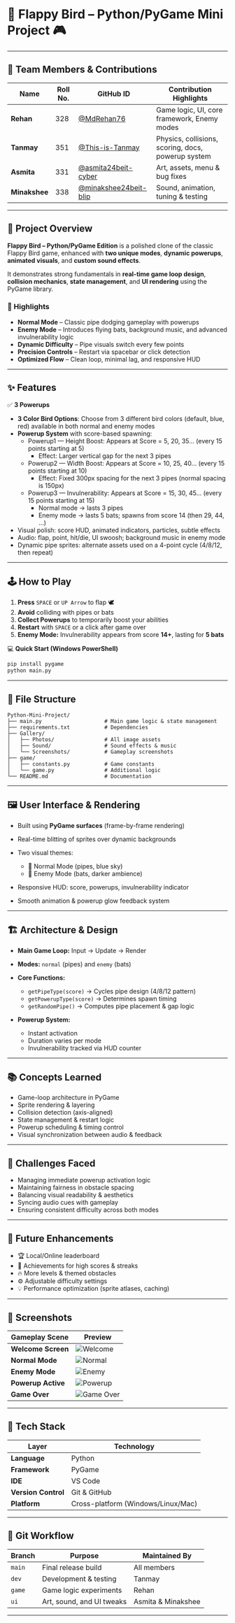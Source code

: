 # 🐤 Flappy Bird – Python/PyGame Mini Project 🎮

---

## 👥 Team Members & Contributions

| Name        | Roll No. | GitHub ID                | Contribution Highlights            |
|-------------|----------|--------------------------|------------------------------------|
| **Rehan**    | 328      | [@MdRehan76](https://github.com/MdRehan76)                | Game logic, UI, core framework, Enemy modes     |
| **Tanmay**      | 351      | [@This-is-Tanmay](https://github.com/This-is-Tanmay)           | Physics, collisions, scoring, docs, powerup system |
| **Asmita**      | 331      | [@asmita24beit-cyber](https://github.com/asmita24beit-cyber)       | Art, assets, menu & bug fixes      |
| **Minakshee**   | 338      | [@minakshee24beit-blip](https://github.com/minakshee24beit-blip)     | Sound, animation, tuning & testing |

---

## 🧭 Project Overview

**Flappy Bird – Python/PyGame Edition** is a polished clone of the classic Flappy Bird game, enhanced with **two unique modes**, **dynamic powerups**, **animated visuals**, and **custom sound effects**.

It demonstrates strong fundamentals in **real-time game loop design**, **collision mechanics**, **state management**, and **UI rendering** using the PyGame library.

### 🎯 Highlights
- **Normal Mode** – Classic pipe dodging gameplay with powerups  
- **Enemy Mode** – Introduces flying bats, background music, and advanced invulnerability logic  
- **Dynamic Difficulty** – Pipe visuals switch every few points  
- **Precision Controls** – Restart via spacebar or click detection  
- **Optimized Flow** – Clean loop, minimal lag, and responsive HUD

---

## ✨ Features

✅ **3 Powerups**
- **3 Color Bird Options**: Choose from 3 different bird colors (default, blue, red) available in both normal and enemy modes
- **Powerup System** with score-based spawning:
	- Powerup1 — Height Boost: Appears at Score = 5, 20, 35... (every 15 points starting at 5)
		- Effect: Larger vertical gap for the next 3 pipes
	- Powerup2 — Width Boost: Appears at Score = 10, 25, 40... (every 15 points starting at 10)
		- Effect: Fixed 300px spacing for the next 3 pipes (normal spacing is 150px)
	- Powerup3 — Invulnerability: Appears at Score = 15, 30, 45... (every 15 points starting at 15)
		- Normal mode → lasts 3 pipes
		- Enemy mode → lasts 5 bats; spawns from score 14 (then 29, 44, …)
- Visual polish: score HUD, animated indicators, particles, subtle effects
- Audio: flap, point, hit/die, UI swoosh; background music in enemy mode
- Dynamic pipe sprites: alternate assets used on a 4-point cycle (4/8/12, then repeat)
---

## 🕹️ How to Play

1. **Press** `SPACE` or `UP Arrow` to flap 🕊️  
2. **Avoid** colliding with pipes or bats  
3. **Collect Powerups** to temporarily boost your abilities  
4. **Restart** with `SPACE` or a click after game over  
5. **Enemy Mode:** Invulnerability appears from score **14+**, lasting for **5 bats**

💻 **Quick Start (Windows PowerShell)**
```bash
pip install pygame
python main.py
````

---

## 📁 File Structure

```
Python-Mini-Project/
├── main.py                    # Main game logic & state management
├── requirements.txt           # Dependencies
├── Gallery/
│   ├── Photos/                # All image assets
│   ├── Sound/                 # Sound effects & music
│   └── Screenshots/           # Gameplay screenshots
├── game/
│   ├── constants.py           # Game constants
│   └── game.py                # Additional logic
└── README.md                  # Documentation
```

---

## 🖼️ User Interface & Rendering

* Built using **PyGame surfaces** (frame-by-frame rendering)
* Real-time blitting of sprites over dynamic backgrounds
* Two visual themes:

  * 🌄 Normal Mode (pipes, blue sky)
  * 🌌 Enemy Mode (bats, darker ambience)
* Responsive HUD: score, powerups, invulnerability indicator
* Smooth animation & powerup glow feedback system

---

## 🏗️ Architecture & Design

* **Main Game Loop:** Input → Update → Render
* **Modes:** `normal` (pipes) and `enemy` (bats)
* **Core Functions:**

  * `getPipeType(score)` → Cycles pipe design (4/8/12 pattern)
  * `getPowerupType(score)` → Determines spawn timing
  * `getRandomPipe()` → Computes pipe placement & gap logic
* **Powerup System:**

  * Instant activation
  * Duration varies per mode
  * Invulnerability tracked via HUD counter

---

## 📚 Concepts Learned

* Game-loop architecture in PyGame
* Sprite rendering & layering
* Collision detection (axis-aligned)
* State management & restart logic
* Powerup scheduling & timing control
* Visual synchronization between audio & feedback

---

## 🧩 Challenges Faced

* Managing immediate powerup activation logic
* Maintaining fairness in obstacle spacing
* Balancing visual readability & aesthetics
* Syncing audio cues with gameplay
* Ensuring consistent difficulty across both modes

---

## 🚀 Future Enhancements

* 🏆 Local/Online leaderboard
* 🎯 Achievements for high scores & streaks
* 🔥 More levels & themed obstacles
* ⚙️ Adjustable difficulty settings
* 💡 Performance optimization (sprite atlases, caching)

---

## 📸 Screenshots

| Gameplay Scene      | Preview                                              |
| ------------------- | ---------------------------------------------------- |
| **Welcome Screen**  | ![Welcome](Gallery/Screenshots/Screenshot%201.png)   |
| **Normal Mode**     | ![Normal](Gallery/Screenshots/Screenshot%202.png)    |
| **Enemy Mode**      | ![Enemy](Gallery/Screenshots/Screenshot%204.png )     |
| **Powerup Active** | ![Powerup](Gallery/Screenshots/Screenshot%203.png)  |
| **Game Over**       | ![Game Over](Gallery/Screenshots/Screenshot%205.png) |

---

## 🧰 Tech Stack

| Layer               | Technology                         |
| ------------------- | ---------------------------------- |
| **Language**        | Python                             |
| **Framework**       | PyGame                             |
| **IDE**             | VS Code                            |
| **Version Control** | Git & GitHub                       |
| **Platform**        | Cross-platform (Windows/Linux/Mac) |

---

## 🌿 Git Workflow

| Branch | Purpose                   | Maintained By      |
| ------ | ------------------------- | ------------------ |
| `main` | Final release build       | All members        |
| `dev`  | Development & testing     | Tanmay             |
| `game` | Game logic experiments    | Rehan              |
| `ui`   | Art, sound, and UI tweaks | Asmita & Minakshee |

---
